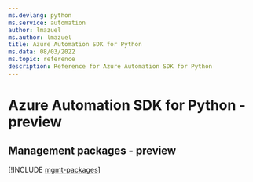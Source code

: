 ```yaml
---
ms.devlang: python
ms.service: automation
author: lmazuel
ms.author: lmazuel
title: Azure Automation SDK for Python
ms.data: 08/03/2022
ms.topic: reference
description: Reference for Azure Automation SDK for Python
---
```

# Azure Automation SDK for Python - preview

## Management packages - preview
[!INCLUDE [mgmt-packages](automation-mgmt-index.md)]
